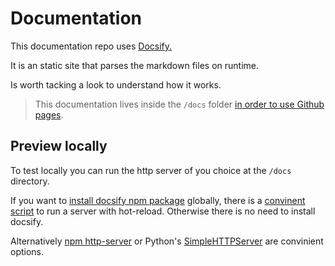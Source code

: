 # Documentation

This documentation repo uses [Docsify.](https://docsify.js.org/#/)

It is an static site that parses the markdown files on runtime.

Is worth tacking a look to understand how it works.

>This documentation lives inside the `/docs` folder [in order to use Github pages](https://help.github.com/en/articles/configuring-a-publishing-source-for-github-pages#publishing-your-github-pages-site-from-a-docs-folder-on-your-master-branch).

## Preview locally

To test locally you can run the http server of you choice at the `/docs` directory.

If you want to [install docsify npm package](https://docsify.js.org/#/quickstart?id=quick-start) globally, there is a [convinent script](https://docsify.js.org/#/quickstart?id=preview-your-site) to run a server with hot-reload. Otherwise there is no need to install docsify.

Alternatively [npm http-server](https://www.npmjs.com/package/http-server) or
Python's [SimpleHTTPServer](https://docs.python.org/2/library/simplehttpserver.html) are convinient options.